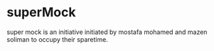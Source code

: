 # superMock
super mock is an initiative initiated by mostafa mohamed and mazen soliman to occupy their sparetime.
